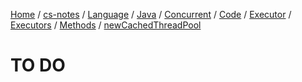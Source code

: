 [Home](https://mengxianbin.github.io) /
[cs-notes](https://mengxianbin.github.io/cs-notes/content) /
[Language](https://mengxianbin.github.io/cs-notes/content/Language) /
[Java](https://mengxianbin.github.io/cs-notes/content/Language/Java) /
[Concurrent](https://mengxianbin.github.io/cs-notes/content/Language/Java/Concurrent) /
[Code](https://mengxianbin.github.io/cs-notes/content/Language/Java/Concurrent/Code) /
[Executor](https://mengxianbin.github.io/cs-notes/content/Language/Java/Concurrent/Code/Executor) /
[Executors](https://mengxianbin.github.io/cs-notes/content/Language/Java/Concurrent/Code/Executor/Executors) /
[Methods](https://mengxianbin.github.io/cs-notes/content/Language/Java/Concurrent/Code/Executor/Executors/Methods) /
[newCachedThreadPool](https://mengxianbin.github.io/cs-notes/content/Language/Java/Concurrent/Code/Executor/Executors/Methods/newCachedThreadPool)

# TO DO
